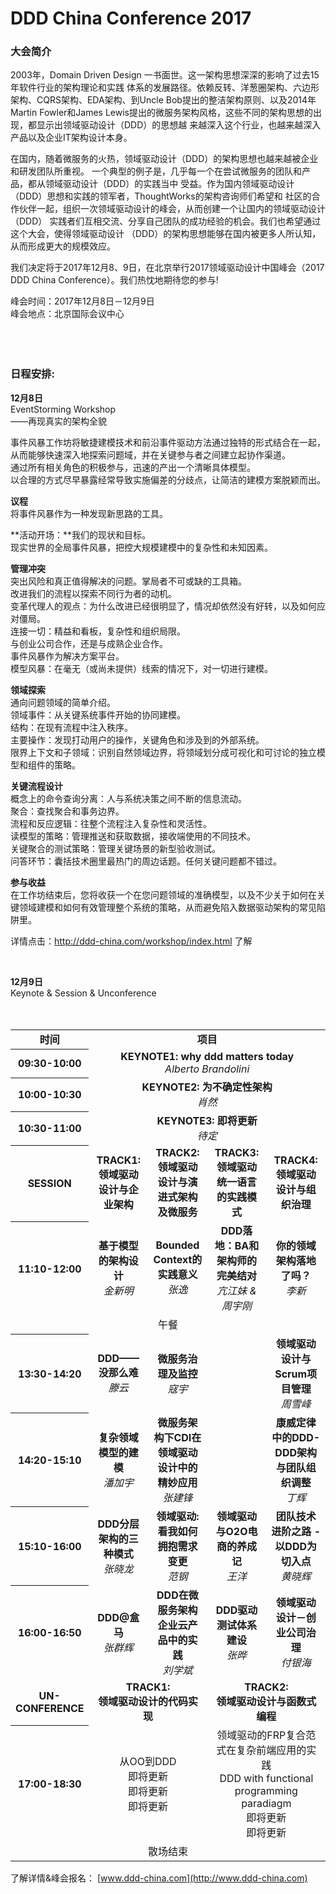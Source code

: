 # DDD China Conference 2017

### 大会简介

2003年，Domain Driven Design 一书面世。这一架构思想深深的影响了过去15年软件行业的架构理论和实践 体系的发展路径。依赖反转、洋葱圈架构、六边形架构、CQRS架构、EDA架构、到Uncle Bob提出的整洁架构原则、以及2014年 Martin Fowler和James Lewis提出的微服务架构风格，这些不同的架构思想的出现，都显示出领域驱动设计（DDD）的思想越 来越深入这个行业，也越来越深入产品以及企业IT架构设计本身。

在国内，随着微服务的火热，领域驱动设计（DDD）的架构思想也越来越被企业和研发团队所重视。 一个典型的例子是，几乎每一个在尝试微服务的团队和产品，都从领域驱动设计（DDD）的实践当中 受益。作为国内领域驱动设计（DDD）思想和实践的领军者，ThoughtWorks的架构咨询师们希望和 社区的合作伙伴一起，组织一次领域驱动设计的峰会，从而创建一个让国内的领域驱动设计（DDD） 实践者们互相交流、分享自己团队的成功经验的机会。我们也希望通过这个大会，使得领域驱动设计 （DDD）的架构思想能够在国内被更多人所认知，从而形成更大的规模效应。

我们决定将于2017年12月8、9日，在北京举行2017领域驱动设计中国峰会（2017 DDD China Conference）。我们热忱地期待您的参与!

峰会时间：2017年12月8日－12月9日  
峰会地点：北京国际会议中心<br>
<br>
<br>
<br>

### 日程安排:

**12月8日**<br>
EventStorming Workshop  
——再现真实的架构全貌  

事件风暴工作坊将敏捷建模技术和前沿事件驱动方法通过独特的形式结合在一起，从而能够快速深入地探索问题域，并在关键参与者之间建立起协作渠道。  
通过所有相关角色的积极参与，迅速的产出一个清晰具体模型。  
以合理的方式尽早暴露经常导致实施偏差的分歧点，让简洁的建模方案脱颖而出。  

**议程**  
将事件风暴作为一种发现新思路的工具。  

**活动开场：**我们的现状和目标。  
现实世界的全局事件风暴，把控大规模建模中的复杂性和未知因素。  

**管理冲突**  
突出风险和真正值得解决的问题。掌局者不可或缺的工具箱。  
改进我们的流程以探索不同行为者的动机。  
变革代理人的观点：为什么改进已经很明显了，情况却依然没有好转，以及如何应对僵局。  
连接一切：精益和看板，复杂性和组织局限。  
与创业公司合作，还是与成熟企业合作。  
事件风暴作为解决方案平台。  
模型风暴：在毫无（或尚未提供）线索的情况下，对一切进行建模。  

**领域探索**  
通向问题领域的简单介绍。  
领域事件：从关键系统事件开始的协同建模。  
结构：在现有流程中注入秩序。  
主要操作：发现打动用户的操作，关键角色和涉及到的外部系统。  
限界上下文和子领域：识别自然领域边界，将领域划分成可视化和可讨论的独立模型和组件的策略。  

**关键流程设计**  
概念上的命令查询分离：人与系统决策之间不断的信息流动。  
聚合：查找聚合和事务边界。  
流程和反应逻辑：往整个流程注入复杂性和灵活性。  
读模型的策略：管理推送和获取数据，接收端使用的不同技术。  
关键聚合的测试策略：管理关键场景的新型验收测试。  
问答环节：囊括技术圈里最热门的周边话题。任何关键问题都不错过。  


**参与收益**  
在工作坊结束后，您将收获一个在您问题领域的准确模型，以及不少关于如何在关键领域建模和如何有效管理整个系统的策略，从而避免陷入数据驱动架构的常见陷阱里。  

详情点击：http://ddd-china.com/workshop/index.html 了解  

<br>

**12月9日**<br>
Keynote & Session & Unconference
<br>
<br>
<br>

<table>
  <tr>
    <td align="center"><b>时间</b></td>
    <td colspan="4" align="center"><b>项目</b></td>
  </tr>
  <tr>
    <th>09:30-10:00</th>
    <td colspan="4" align="center"><b>KEYNOTE1: why ddd matters today</b><br>
      <i>Alberto Brandolini</i></td>
  </tr>
  <tr>
    <th>10:00-10:30</th>
    <td colspan="4" align="center"><b>KEYNOTE2: 为不确定性架构</b><br>
      <i>肖然</i>
  </tr>
  <tr>
    <th>10:30-11:00</th>
    <td colspan="4" align="center"><b>KEYNOTE3: 即将更新</b><br>
      <i>待定</i></td>
  </tr>
  <tr>
    <th>SESSION</th>
    <td align="center" width="22%"><b>TRACK1: <br>领域驱动设计与企业架构</b></td>
    <td align="center" width="22%"><b>TRACK2: <br>领域驱动设计与演进式架构及微服务</b></td>
    <td align="center" width="22%"><b>TRACK3: <br>领域驱动统一语言的实践模式</b></td>
    <td align="center" width="22%"><b>TRACK4: <br>领域驱动设计与组织治理</b></td>
  </tr>
  <tr>
    <th>11:10-12:00</th>
    <td align="center">
      <b>基于模型的架构设计</b><br>
      <i>金新明</i>
    </td>
    <td align="center">
      <b>Bounded Context的实践意义</b><br>
      <i>张逸</i>
    </td>
    <td align="center">
      <b>DDD落地：BA和架构师的完美结对</b><br>
      <i>亢江妹 & 周宇刚</i><br>
    </td>
    <td align="center">
      <b>你的领域架构落地了吗？</b><br>
      <i>李新</i>
    </td>
  </tr>
  <tr>
    <td colspan="5" align="center">午餐</td>
  </tr>
  <tr>
    <th>13:30-14:20</th>
    <td align="center">
      <b>DDD——没那么难</b><br>
      <i>滕云</i>
    </td>
    <td align="center">
      <b>微服务治理及监控</b><br>
      <i>寇宇</i>
    </td>
    <td>
    </td>
    <td align="center">
      <b>领域驱动设计与Scrum项目管理</b><br>
      <i>周雪峰</i></td>
  </tr>

  <tr>
    <th>14:20-15:10</th>
    <td align="center">
      <b>复杂领域模型的建模</b><br>
      <i>潘加宇</i>
    </td>
    <td align="center">
      <b>微服务架构下CDI在领域驱动设计中的精妙应用</b><br>
      <i>张建锋</i>
    </td>
    <td>
    </td>
    <td align="center">
      <b>康威定律中的DDD-DDD架构与团队组织调整</b><br>
      <i>丁辉</i>
    </td>
  </tr>

  <tr>
    <th>15:10-16:00</th>
    <td align="center">
      <b>DDD分层架构的三种模式</b><br>
      <i>张晓龙</i>
    </td>
    <td align="center">
      <b>领域驱动:看我如何拥抱需求变更</b><br>
      <i>范钢</i>
    </td>
    <td align="center">
      <b>领域驱动与O2O电商的养成记</b><br>
      <i>王洋</i>
    </td>
    <td align="center">
      <b>团队技术进阶之路 - 以DDD为切入点</b><br>
      <i>黄晓辉</i>
    </td>    
  </tr>

  <tr>
    <th>16:00-16:50</th>
    <td align="center">
      <b>DDD@盒马</b><br>
      <i>张群辉</i>
    </td>
    <td align="center">
      <b>DDD在微服务架构企业云产品中的实践</b><br>
      <i>刘学斌</i>
    </td>
    <td align="center">
      <b>DDD驱动测试体系建设</b><br>
      <i>张晔</i>
    </td>
    <td align="center">
      <b>领域驱动设计－创业公司治理</b><br>
      <i>付银海</i>
    </td>
  </tr>

  <tr>
    <td align="center"><b>UN-CONFERENCE</b></td>
    <td colspan="2" align="center">
      <b>TRACK1:<br>领域驱动设计的代码实现</b>
    </td>
    <td colspan="2" align="center">
      <b>TRACK2:<br>领域驱动设计与函数式编程</b>
    </td>
  </tr>

  <tr>
    <th>17:00-18:30</th>
    <td colspan="2" align="center">
      从OO到DDD<br>
      即将更新<br>
      即将更新<br>
      即将更新
		</td>
    <td colspan="2" align="center">
      领域驱动的FRP复合范式在复杂前端应用的实践<br>
	    DDD with functional programming paradiagm<br>
      即将更新<br>
      即将更新
    </td>
  </tr>
  <tr>
    <td colspan="5" align="center">散场结束</td>
  </tr>
</table>

了解详情&峰会报名： [www.ddd-china.com](http://www.ddd-china.com)  
